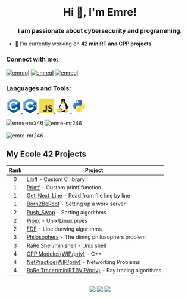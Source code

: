 
<h1 align="center">Hi 👋, I'm Emre!</h1>
<h3 align="center">I am passionate about cybersecurity and programming.</h3>

- 🔭 I’m currently working on **42 miniRT and CPP projects**

<h3 align="left">Connect with me:</h3>
<p align="left">
<a href="https://linkedin.com/in/emregl" target="blank"><img align="center" src="https://raw.githubusercontent.com/rahuldkjain/github-profile-readme-generator/master/src/images/icons/Social/linked-in-alt.svg" alt="emregl" height="30" width="40" /></a>
<a href="https://tryhackme.com/p/mr246" target="blank"><img align="center" src="https://i.ibb.co/C5CQVwV/0-rzo5-Tqpt-Jq-MYUkwg.jpg" alt="emregl" height="40" width="40" /></a>
<a href="https://app.hackthebox.com/profile/1306260" target="blank"><img align="center" src="https://i.ibb.co/y019C59/31746234.png" alt="emregl" height="40" width="40" /></a>
</p>

<h3 align="left">Languages and Tools:</h3>
<p align="left"> <a href="https://www.cprogramming.com/" target="_blank" rel="noreferrer"> <img src="https://raw.githubusercontent.com/devicons/devicon/master/icons/c/c-original.svg" alt="c" width="40" height="40"/> </a> <a href="https://www.w3schools.com/cpp/" target="_blank" rel="noreferrer"> <img src="https://raw.githubusercontent.com/devicons/devicon/master/icons/cplusplus/cplusplus-original.svg" alt="cplusplus" width="40" height="40"/> </a> <a href="https://developer.mozilla.org/en-US/docs/Web/JavaScript" target="_blank" rel="noreferrer"> <img src="https://raw.githubusercontent.com/devicons/devicon/master/icons/javascript/javascript-original.svg" alt="javascript" width="40" height="40"/> </a> <a href="https://www.linux.org/" target="_blank" rel="noreferrer"> <img src="https://raw.githubusercontent.com/devicons/devicon/master/icons/linux/linux-original.svg" alt="linux" width="40" height="40"/> </a> <a href="https://www.python.org" target="_blank" rel="noreferrer"> <img src="https://raw.githubusercontent.com/devicons/devicon/master/icons/python/python-original.svg" alt="python" width="40" height="40"/> </a> </p>

<p><img align="left" src="https://github-readme-stats.vercel.app/api/top-langs?username=emre-mr246&show_icons=true&locale=en&layout=compact" alt="emre-mr246" /></p>

<p>&nbsp;<img align="center" src="https://github-readme-stats.vercel.app/api?username=emre-mr246&show_icons=true&locale=en" alt="emre-mr246" /></p>


<p><img align="center" src="https://github-readme-streak-stats.herokuapp.com/?user=emre-mr246&" alt="emre-mr246" /></p>

## My Ecole 42 Projects
| Rank | Project |
|:----:|---------|
|  0   | [Libft](https://github.com/emre-mr246/42_ring0_libft) - Custom C library |
|  1   | [Printf](https://github.com/emre-mr246/42_ring1_printf) - Custom printf function |
|  1   | [Get_Next_Line](https://github.com/emre-mr246/42_ring1_get_next_line) - Read from file line by line |
|  1   | [Born2BeRoot](https://github.com/emre-mr246/42_ring1_born2beroot) - Setting up a work server |
|  2   | [Push_Swap](https://github.com/emre-mr246/42_ring2_push_swap) - Sorting algorithms |
|  2   | [Pipex](https://github.com/emre-mr246/42_ring2_pipex) - Unix/Linux pipes |
|  2   | [FDF](https://github.com/emre-mr246/42_ring2_fdf) - Line drawing algorithms |
|  3   | [Philosophers](https://github.com/emre-mr246/42_ring3_philosophers) - The dining philosophers problem |
|  3   | [RaRe Shell/minishell](https://github.com/emre-mr246/42_ring3_minishell) - Unix shell |
|  4   | [CPP Modules(WIP/priv)](https://github.com/emre-mr246/42_ring4_cpp) - C++ |
|  4   | [NetPractice(WIP/priv)](https://github.com/emre-mr246/42_ring4_cpp) - Networking Problems |
|  4   | [RaRe Tracer/miniRT(WIP/priv)](https://github.com/emre-mr246/42_ring4_minirt) - Ray tracing algorithms |


<div align="center">
  <h2></h2>
    <a href= https://github.com/emre-mr246/42-evaluation><img src="https://img.shields.io/badge/circle-4/6-magenta?style=for-the-badge"/></a>
    <a href= https://github.com/emre-mr246/42-evaluation><img src="https://img.shields.io/badge/42-Evaluation-red?style=for-the-badge"/></a>
    <a href="https://42istanbul.com.tr/"><img src="https://img.shields.io/badge/42-ISTANBUL-white?style=for-the-badge"/></a>
   
</div>


